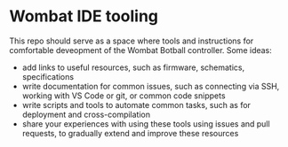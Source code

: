 # Wombat IDE tooling

This repo should serve as a space where tools and instructions for comfortable deveopment of the Wombat Botball controller. Some ideas:

- add links to useful resources, such as firmware, schematics, specifications
- write documentation for common issues, such as connecting via SSH, working with VS Code or git, or common code snippets
- write scripts and tools to automate common tasks, such as for deployment and cross-compilation
- share your experiences with using these tools using issues and pull requests, to gradually extend and improve these resources
